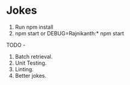 # Jokes
1) Run npm install
2) npm start or  DEBUG=Rajnikanth:* npm start

TODO - 
1) Batch retrieval.
2) Unit Testing.
3) Linting.
4) Better jokes.

